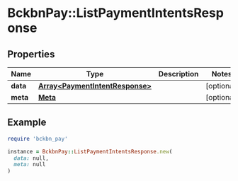 # BckbnPay::ListPaymentIntentsResponse

## Properties

| Name | Type | Description | Notes |
| ---- | ---- | ----------- | ----- |
| **data** | [**Array&lt;PaymentIntentResponse&gt;**](PaymentIntentResponse.md) |  | [optional] |
| **meta** | [**Meta**](Meta.md) |  | [optional] |

## Example

```ruby
require 'bckbn_pay'

instance = BckbnPay::ListPaymentIntentsResponse.new(
  data: null,
  meta: null
)
```

